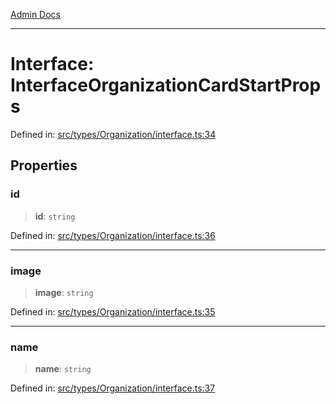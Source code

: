 [Admin Docs](/)

---

# Interface: InterfaceOrganizationCardStartProps

Defined in: [src/types/Organization/interface.ts:34](https://github.com/PalisadoesFoundation/talawa-admin/blob/main/src/types/Organization/interface.ts#L34)

## Properties

### id

> **id**: `string`

Defined in: [src/types/Organization/interface.ts:36](https://github.com/PalisadoesFoundation/talawa-admin/blob/main/src/types/Organization/interface.ts#L36)

---

### image

> **image**: `string`

Defined in: [src/types/Organization/interface.ts:35](https://github.com/PalisadoesFoundation/talawa-admin/blob/main/src/types/Organization/interface.ts#L35)

---

### name

> **name**: `string`

Defined in: [src/types/Organization/interface.ts:37](https://github.com/PalisadoesFoundation/talawa-admin/blob/main/src/types/Organization/interface.ts#L37)
